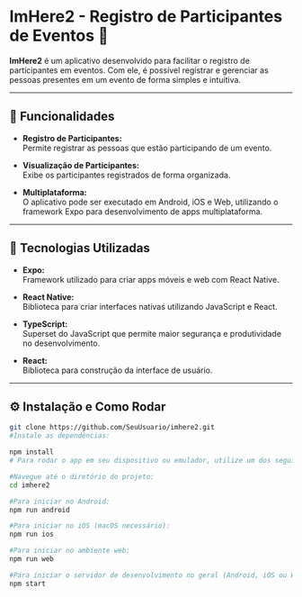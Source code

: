 # ImHere2 - Registro de Participantes de Eventos 🎉

**ImHere2** é um aplicativo desenvolvido para facilitar o registro de participantes em eventos. Com ele, é possível registrar e gerenciar as pessoas presentes em um evento de forma simples e intuitiva.

---

## 📱 Funcionalidades

- **Registro de Participantes:**  
  Permite registrar as pessoas que estão participando de um evento.
  
- **Visualização de Participantes:**  
  Exibe os participantes registrados de forma organizada.

- **Multiplataforma:**  
  O aplicativo pode ser executado em Android, iOS e Web, utilizando o framework Expo para desenvolvimento de apps multiplataforma.

---

## 🚀 Tecnologias Utilizadas

- **Expo:**  
  Framework utilizado para criar apps móveis e web com React Native.
  
- **React Native:**  
  Biblioteca para criar interfaces nativas utilizando JavaScript e React.

- **TypeScript:**  
  Superset do JavaScript que permite maior segurança e produtividade no desenvolvimento.
  
- **React:**  
  Biblioteca para construção da interface de usuário.

---

## ⚙️ Instalação e Como Rodar


```bash 
git clone https://github.com/SeuUsuario/imhere2.git
#Instale as dependências:

npm install
# Para rodar o app em seu dispositivo ou emulador, utilize um dos seguintes comandos:

#Navegue até o diretório do projeto:
cd imhere2

#Para iniciar no Android:
npm run android

#Para iniciar no iOS (macOS necessário):
npm run ios

#Para iniciar no ambiente web:
npm run web

#Para iniciar o servidor de desenvolvimento no geral (Android, iOS ou Web):
npm start
